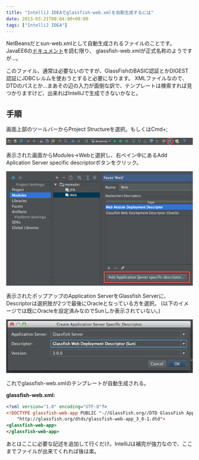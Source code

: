 ```yaml
---
title: "IntelliJ IDEAでglassfish-web.xmlを自動生成するには"
date: 2013-03-21T00:04:00+09:00
tags: ["IntelliJ IDEA"]
---
```


NetBeansだとsun-web.xmlとして自動生成されるファイルのことです。
JavaEE6の<a href="http://docs.oracle.com/javaee/6/tutorial/doc/javaeetutorial6.pdf" target="_blank">ドキュメント</a>を読む限り、
glassfish-web.xmlが正式名称のようですが...。

このファイル、通常は必要ないのですが、GlassFishのBASIC認証とかDIGEST認証にJDBCレルムを使おうとすると必要になります。
XMLファイルなので、DTDのパスとか...まあその辺の入力が面倒な訳で、テンプレートは検索すれば見つかりますけど、出来ればIntelliJで生成できないかなと。

## 手順
画面上部のツールバーからProject Structureを選択。もしくはCmd+;

![](/images/post_image_6.png)

表示された画面からModules->Webと選択し、右ペイン中にあるAdd Aplication Server specific descriptorボタンをクリック。

![](/images/post_image_7.png)

表示されたポップアップのApplication ServerをGlassfish Serverに、Descriptorは選択肢が2つで最後にOracleとなっている方を選択。
(以下のイメージでは既にOracleを設定済みなのでSunしか表示されていない。)

![](/images/post_image_8.png)

これでglassfish-web.xmlのテンプレートが自動生成される。

**glassfish-web.xml:**

``` xml
<?xml version="1.0" encoding="UTF-8"?>
<!DOCTYPE glassfish-web-app PUBLIC "-//GlassFish.org//DTD GlassFish Application Server 3.1 Servlet 3.0//EN"
    "http://glassfish.org/dtds/glassfish-web-app_3_0-1.dtd">
<glassfish-web-app>
</glassfish-web-app>
```

あとはここに必要な記述を追加して行くだけ。IntelliJは補完が強力なので、ここまでファイルが出来てくれれば後は楽。

